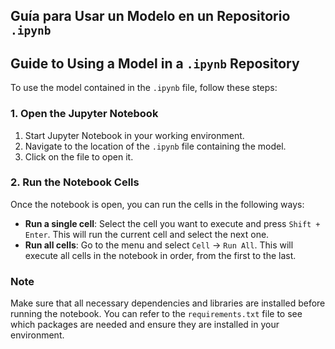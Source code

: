 ## Guía para Usar un Modelo en un Repositorio `.ipynb`


## Guide to Using a Model in a `.ipynb` Repository

To use the model contained in the `.ipynb` file, follow these steps:

### 1. Open the Jupyter Notebook

1. Start Jupyter Notebook in your working environment.
2. Navigate to the location of the `.ipynb` file containing the model.
3. Click on the file to open it.

### 2. Run the Notebook Cells

Once the notebook is open, you can run the cells in the following ways:

- **Run a single cell**: Select the cell you want to execute and press `Shift + Enter`. This will run the current cell and select the next one.
- **Run all cells**: Go to the menu and select `Cell` -> `Run All`. This will execute all cells in the notebook in order, from the first to the last.

### Note

Make sure that all necessary dependencies and libraries are installed before running the notebook. You can refer to the `requirements.txt` file to see which packages are needed and ensure they are installed in your environment.

